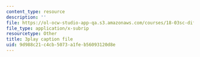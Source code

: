 ```yaml
---
content_type: resource
description: ''
file: https://ol-ocw-studio-app-qa.s3.amazonaws.com/courses/18-03sc-differential-equations-fall-2011/9d988c21c4cb5073a1feb56093120d8e_tVzaX9u6YAE.vtt
file_type: application/x-subrip
resourcetype: Other
title: 3play caption file
uid: 9d988c21-c4cb-5073-a1fe-b56093120d8e
---
```

